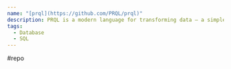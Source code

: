 ```yaml
---
name: "[prql](https://github.com/PRQL/prql)"
description: PRQL is a modern language for transforming data — a simple, powerful, pipelined SQL replacement
tags:
  - Database
  - SQL
---
```

#repo